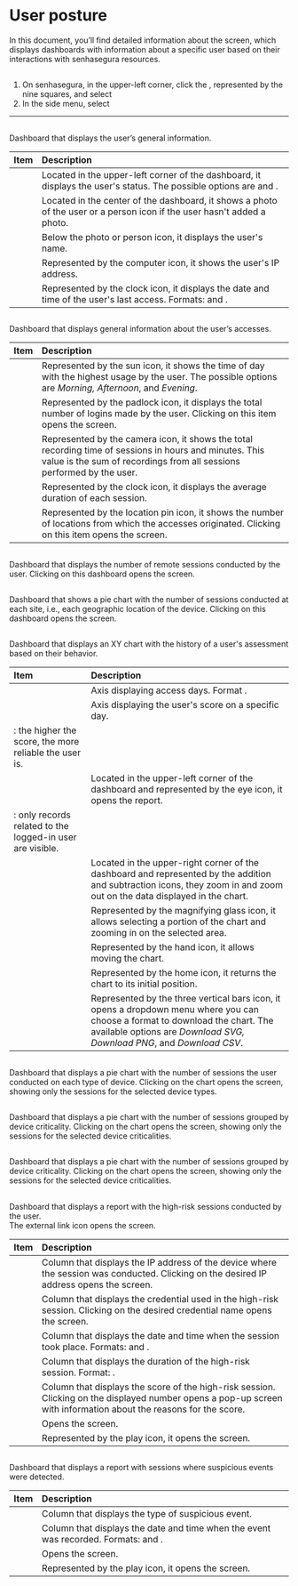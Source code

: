 # User posture 

In this document, you’ll find detailed information about the  screen, which displays dashboards with information about a specific user based on their interactions with senhasegura resources.

## 

1. On senhasegura, in the upper-left corner, click the , represented by the nine squares, and select   
2. In the side menu, select   

***
   

## 

Dashboard that displays the user’s general information.

| Item | Description |
| :---- | :---- |
|  | Located in the upper-left corner of the dashboard, it displays the user's status. The possible options are  and . |
|  | Located in the center of the dashboard, it shows a photo of the user or a person icon if the user hasn't added a photo. |
|  | Below the photo or person icon, it displays the user's name. |
|  | Represented by the computer icon, it shows the user's IP address. |
|  | Represented by the clock icon, it displays the date and time of the user's last access. Formats:  and . |

## 

Dashboard that displays general information about the user’s accesses.

| Item | Description |
| :---- | :---- |
|  | Represented by the sun icon, it shows the time of day with the highest usage by the user. The possible options are *Morning, Afternoon*, and *Evening*. |
|  | Represented by the padlock icon, it displays the total number of logins made by the user. Clicking on this item opens the  screen. |
|  | Represented by the camera icon, it shows the total recording time of sessions in hours and minutes. This value is the sum of recordings from all sessions performed by the user. |
|  | Represented by the clock icon, it displays the average duration of each session. |
|  | Represented by the location pin icon, it shows the number of locations from which the accesses originated. Clicking on this item opens the  screen. |

## 

Dashboard that displays the number of remote sessions conducted by the user. Clicking on this dashboard opens the  screen.

## 

Dashboard that shows a pie chart with the number of sessions conducted at each site, i.e., each geographic location of the device. Clicking on this dashboard opens the  screen.

## 

Dashboard that displays an XY chart with the history of a user's assessment based on their behavior.

| Item | Description |
| :---- | :---- |
|  | Axis displaying access days. Format .  |
|  | Axis displaying the user's score on a specific day. 
: the higher the score, the more reliable the user is.  |
|  | Located in the upper-left corner of the dashboard and represented by the eye icon, it opens the  report. 
: only records related to the logged-in user are visible. |
|  | Located in the upper-right corner of the dashboard and represented by the addition and subtraction icons, they zoom in and zoom out on the data displayed in the chart.  |
|  | Represented by the magnifying glass icon, it allows selecting a portion of the chart and zooming in on the selected area.  |
|  | Represented by the hand icon, it allows moving the chart.  |
|  | Represented by the home icon, it returns the chart to its initial position. |
|  | Represented by the three vertical bars icon, it opens a dropdown menu where you can choose a format to download the chart. The available options are *Download SVG, Download PNG*, and *Download CSV*.  |

## 

Dashboard that displays a pie chart with the number of sessions the user conducted on each type of device. Clicking on the chart opens the  screen, showing only the sessions for the selected device types.

## 



Dashboard that displays a pie chart with the number of sessions grouped by device criticality. Clicking on the chart opens the  screen, showing only the sessions for the selected device criticalities.

## 



Dashboard that displays a pie chart with the number of sessions grouped by device criticality. Clicking on the chart opens the  screen, showing only the sessions for the selected device criticalities.

## 

Dashboard that displays a report with the high-risk sessions conducted by the user.    
The external link icon opens the  screen.

| Item | Description |
| :---- | :---- |
|  | Column that displays the IP address of the device where the session was conducted. Clicking on the desired IP address opens the  screen. |
|  | Column that displays the credential used in the high-risk session. Clicking on the desired credential name opens the  screen. |
|  | Column that displays the date and time when the session took place. Formats:  and . |
|  | Column that displays the duration of the high-risk session. Format: . |
|  | Column that displays the score of the high-risk session. Clicking on the displayed number opens a pop-up screen with information about the reasons for the score. |
|  | Opens the  screen. |
|  | Represented by the play icon, it opens the  screen. |

## 

Dashboard that displays a report with sessions where suspicious events were detected.

| Item | Description |
| :---- | :---- |
|  | Column that displays the type of suspicious event.  |
|  | Column that displays the date and time when the event was recorded. Formats:  and . |
|  | Opens the  screen. |
|  | Represented by the play icon, it opens the  screen.  |